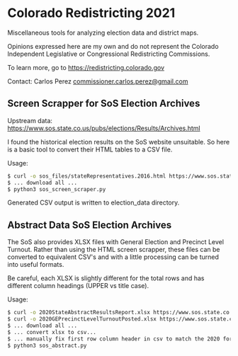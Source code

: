 # Colorado Redistricting 2021
Miscellaneous tools for analyzing election data and district maps.

Opinions expressed here are my own and do not represent the Colorado Independent Legislative or Congressional Redistricting Commissions.

To learn more, go to https://redistricting.colorado.gov

Contact: Carlos Perez <commissioner.carlos.perez@gmail.com>

## Screen Scrapper for SoS Election Archives

Upstream data: https://www.sos.state.co.us/pubs/elections/Results/Archives.html

I found the historical election results on the SoS website unsuitable. So here is a basic tool to convert their HTML tables to a CSV file.

Usage:

```bash
$ curl -o sos_files/stateRepresentatives.2016.html https://www.sos.state.co.us/pubs/elections/Results/Abstract/2016/general/stateRepresentatives.html
$ ... download all ...
$ python3 sos_screen_scraper.py
```

Generated CSV output is written to election_data directory.

## Abstract Data SoS Election Archives

The SoS also provides XLSX files with General Election and Precinct Level Turnout. Rather than using the HTML screen scrapper, these files can be converted to equivalent CSV's and with a little processing can be turned into useful formats.

Be careful, each XLSX is slightly different for the total rows and has different column headings (UPPER vs title case).

Usage:

```bash
$ curl -o 2020StateAbstractResultsReport.xlsx https://www.sos.state.co.us/pubs/elections/Results/2020/StateAbstractResultsReport.xlsx
$ curl -o 2020GEPrecinctLevelTurnoutPosted.xlsx https://www.sos.state.co.us/pubs/elections/Results/2020/2020GEPrecinctLevelTurnoutPosted.xlsx
$ ... download all ...
$ ... convert xlsx to csv...
$ ... manually fix first row column header in csv to match the 2020 format...
$ python3 sos_abstract.py
```
